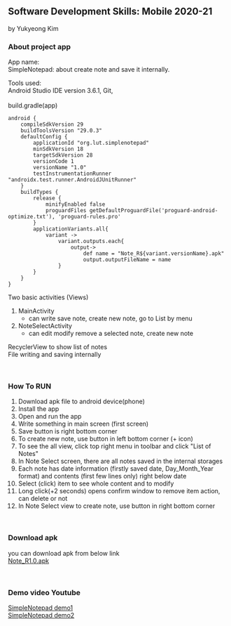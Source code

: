 ## Software Development Skills: Mobile 2020-21  
by Yukyeong Kim  

### About project app     

App name:  
SimpleNotepad: about create note and save it internally.


Tools used:  
Android Studio IDE version 3.6.1, Git,    
<br>
build.gradle(app)  
```
android {
    compileSdkVersion 29
    buildToolsVersion "29.0.3"
    defaultConfig {
        applicationId "org.lut.simplenotepad"
        minSdkVersion 18
        targetSdkVersion 28
        versionCode 1
        versionName "1.0"
        testInstrumentationRunner "androidx.test.runner.AndroidJUnitRunner"
    }
    buildTypes {
        release {
            minifyEnabled false
            proguardFiles getDefaultProguardFile('proguard-android-optimize.txt'), 'proguard-rules.pro'
        }
        applicationVariants.all{
            variant ->
                variant.outputs.each{
                    output->
                        def name = "Note_R${variant.versionName}.apk"
                        output.outputFileName = name
                }
        }
    }
}
```

Two basic activities (Views)      
  1. MainActivity      
      - can write save note, create new note, go to List by menu
  2. NoteSelectActivity    
      - can edit modify remove a selected note, create new note

RecyclerView to show list of notes  
File writing and saving internally  

<br>

### How To RUN  
1. Download apk file to android device(phone)
2. Install the app 
3. Open and run the app
4. Write something in main screen (first screen)
5. Save button is right bottom corner
6. To create new note, use button in left bottom corner (+ icon)
7. To see the all view, click top right menu in toolbar and click "List of Notes"
8. In Note Select screen, there are all notes saved in the internal storages
9. Each note has date information (firstly saved date, Day_Month_Year format) and contents (first few lines only) right below date
10. Select (click) item to see whole content and to modify 
11. Long click(+2 seconds) opens confirm window to remove item action, can delete or not
12. In Note Select view to create note, use button in right bottom corner  

<br>

### Download apk
you can download apk from below link  
[Note_R1.0.apk](https://drive.google.com/file/d/1Y1l_bqSE4Jz-TjE1M8bhRQdgjhDFJnhI/view?usp=sharing)  
  
<br>

### Demo video Youtube  
[SimpleNotepad demo1](https://youtu.be/RQopmmbZXLY)   
[SimpleNotepad demo2](https://youtu.be/TBwV-C7bRuc)  

